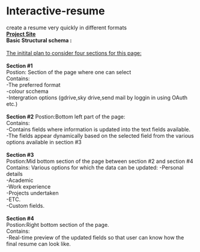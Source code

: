 # Interactive-resume<br/>
 create a resume very quickly in different formats <br/>
  <a href="http://kkvamsi.github.io/Interactive-resume/"><b>Project Site</b></a><br/>
 <b>Basic Structural schema :</b><br/>
 <br/>
 <u>The initital plan to consider four sections for this page:</u><br/>
<br/>
<b>Section #1</b><br/>
 Postion: Section of the page where one can select<br/>
 Contains:<br/>
  -The preferred format <br/>
  -colour scchema<br/>
  -Intergration options (gdrive,sky drive,send mail by loggin in using OAuth etc.)<br/>
<br/>
<b>Section #2</b>
Postion:Bottom left part of the page:<br/>
Contains:<br/>
 -Contains fields where information is updated into the text fields available.<br/>
 -The fields appear dynamically based on the selected field from the various options available in section #3<br/>
<br/>
<b>Section #3</b><br/>
Postion:Mid bottom section of the page between section #2 and section #4
Contains:
Various options for which the data can be updated:
 -Personal details<br/>
 -Academic<br/>
 -Work experience<br/>
 -Projects undertaken<br/>
 -ETC.<br/>
 -Custom fields.<br/>
<br/>
<b>Section #4</b><br/>
Postion:Right bottom section of the page.<br/>
Contains:<br/>
-Real-time preview of the updated fields so that user can know how the final resume can look like.<br/>


